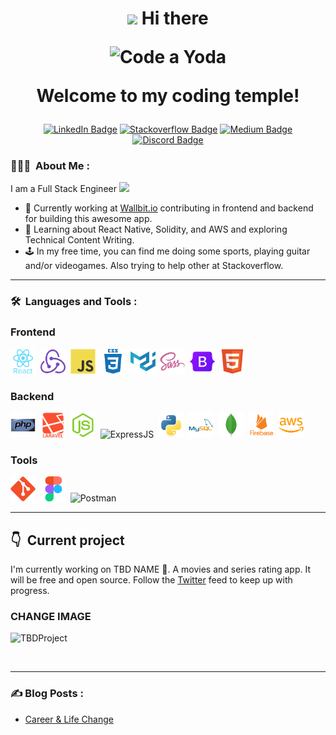 [Wallbit.io]: https://wallbit.io

<h1 align="center">
  <p>  <img src="https://media.giphy.com/media/hvRJCLFzcasrR4ia7z/giphy.gif" width="40"> Hi there</p>
  <img src="https://media2.giphy.com/media/vLlpbDafjgHystuJ0a/giphy.gif" alt="Code a Yoda" width="100"/>
  <p>Welcome to my coding temple!
</h1>

<p align="center">
  <a href="https://www.linkedin.com/in/juanpablo-rubio"><img src="https://img.shields.io/badge/LinkedIn-blue?style=for-the-badge&logo=linkedin&logoColor=white" alt="LinkedIn Badge"></a>
  <a href="https://stackoverflow.com/users/17420797/juan-pablo-rubio"><img src="https://img.shields.io/badge/Stack_Overflow-FE7A16?style=for-the-badge&logo=stack-overflow&logoColor=white" alt="Stackoverflow Badge"></a>
  <a href="https://medium.com/@juanprubio"><img src="https://img.shields.io/badge/Medium-12100E?style=for-the-badge&logo=medium&logoColor=white" alt="Medium Badge"></a>
  <a href="https://discord.com/users/691051474318262305"><img src="https://img.shields.io/badge/Discord-5865F2?style=for-the-badge&logo=discord&logoColor=white" alt="Discord Badge"></a>
</p>

### 👨🏼‍💻 &nbsp;About Me :

I am a Full Stack Engineer <img src="https://media.giphy.com/media/ZchkBcB4zKiuG4Y22I/giphy.gif" width="30" >

- 🚀 Currently working at [Wallbit.io] contributing in frontend and backend for building this awesome app.
- 🌱 Learning about React Native, Solidity, and AWS and exploring Technical Content Writing.
- 🕹 In my free time, you can find me doing some sports, playing guitar and/or videogames. Also trying to help other at Stackoverflow.

---

### 🛠 &nbsp;Languages and Tools :

<h3>Frontend</h3>
<p>
<img src="https://github.com/devicons/devicon/blob/master/icons/react/react-original-wordmark.svg" title="React" alt="React" width="40" height="40"/>&nbsp;
<img src="https://github.com/devicons/devicon/blob/master/icons/redux/redux-original.svg" title="Redux" alt="Redux " width="40" height="40"/>&nbsp;
<img src="https://github.com/devicons/devicon/blob/master/icons/javascript/javascript-original.svg" title="JavaScript" alt="JavaScript" width="40" height="40"/>&nbsp;
<img src="https://github.com/devicons/devicon/blob/master/icons/css3/css3-plain-wordmark.svg"  title="CSS3" alt="CSS" width="40" height="40"/>&nbsp;
<img src="https://github.com/devicons/devicon/blob/master/icons/materialui/materialui-original.svg" title="Material UI" alt="Material UI" width="40" height="40"/>&nbsp;
<img src="https://github.com/devicons/devicon/blob/master/icons/sass/sass-original.svg" title="Sass"  alt="Sass" width="40" height="40"/>&nbsp;
<img src="https://github.com/devicons/devicon/blob/master/icons/bootstrap/bootstrap-original.svg" title="Bootstrap"  alt="Bootstrap" width="40" height="40"/>&nbsp;
<img src="https://github.com/devicons/devicon/blob/master/icons/html5/html5-original.svg" title="HTML5" alt="HTML" width="40" height="40"/>&nbsp;
</p>


<h3>Backend</h3>
<p>
<img src="https://github.com/devicons/devicon/blob/master/icons/php/php-original.svg" title="PHP" alt="PHP" width="40" height="40"/>&nbsp;
<img src="https://github.com/devicons/devicon/blob/master/icons/laravel/laravel-plain-wordmark.svg" title="Laravel" alt="Laravel" width="40" height="40"/>&nbsp;
<img src="https://github.com/devicons/devicon/blob/master/icons/nodejs/nodejs-original.svg" title="NodeJS" alt="NodeJS" width="40" height="40"/>&nbsp;
<img src="https://github.com/CyrisXD/CyrisXD/raw/master/assets/ExpressJS.png" title="ExpressJS" alt="ExpressJS" width="40" height="40"/>&nbsp;
<img src="https://github.com/devicons/devicon/blob/master/icons/python/python-original.svg" title="Python" alt="Python" width="40" height="40"/>&nbsp;
<img src="https://github.com/devicons/devicon/blob/master/icons/mysql/mysql-original-wordmark.svg" title="MySQL"  alt="MySQL" width="40" height="40"/>&nbsp;
<img src="https://github.com/devicons/devicon/blob/master/icons/mongodb/mongodb-original.svg" title="MongoDB" alt="MongoDB" width="40" height="40"/>&nbsp;
<img src="https://github.com/devicons/devicon/blob/master/icons/firebase/firebase-plain-wordmark.svg" title="Firebase" alt="Firebase" width="40" height="40"/>&nbsp;
<img src="https://github.com/devicons/devicon/blob/master/icons/amazonwebservices/amazonwebservices-plain-wordmark.svg" title="AWS" alt="AWS" width="40" height="40"/>&nbsp;
</p>

<h3>Tools</h3>
<p>
<img src="https://github.com/devicons/devicon/blob/master/icons/git/git-original.svg" title="Git" **alt="Git" width="40" height="40"/>&nbsp;
<img src="https://github.com/devicons/devicon/blob/master/icons/figma/figma-original.svg" title="Figma" alt="Figma" width="40" height="40"/>&nbsp;
<img src="https://www.vectorlogo.zone/logos/getpostman/getpostman-icon.svg" title="Postman"  alt="Postman" width="40" height="40"/>&nbsp;
</p>

---

## 👇 &nbsp;Current project

I'm currently working on TBD NAME 🤣. A movies and series rating app. It will be free and open source. Follow the [Twitter](https://twitter.com/TBDProject) feed to keep up with progress.

### CHANGE IMAGE
![TBDProject](/assets/TBDProject.jpg)

&nbsp;

---
<!--
### 🔥 &nbsp; My Stats :
[![GitHub Streak](http://github-readme-streak-stats.herokuapp.com?user=juanprubio&theme=dark&background=000000)](https://git.io/streak-stats)

[![Top Langs](https://github-readme-stats.vercel.app/api/top-langs/?username=juanprubio&layout=compact&theme=vision-friendly-dark)](https://github.com/anuraghazra/github-readme-stats)

---
-->

### ✍️ Blog Posts : 
- [Career & Life Change](https://medium.com/@juanprubio/career-and-life-change-89e110775119)

